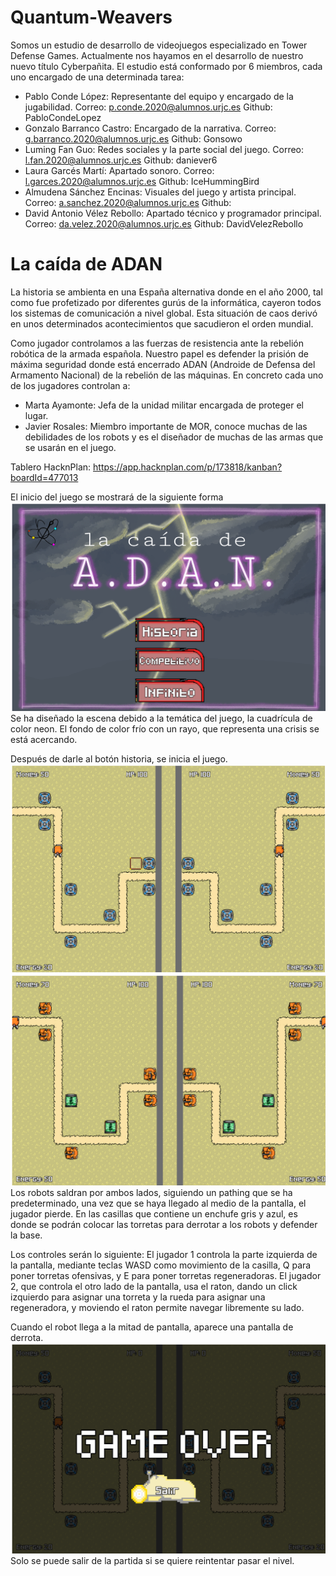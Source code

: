 # Quantum-Weavers
Somos un estudio de desarrollo de videojuegos especializado en Tower Defense Games. Actualmente nos hayamos en el desarrollo de nuestro nuevo título Cyberpañita.
El estudio está conformado por 6 miembros, cada uno encargado de una determinada tarea:

- Pablo Conde López: Representante del equipo y encargado de la jugabilidad. Correo: p.conde.2020@alumnos.urjc.es Github: PabloCondeLopez
- Gonzalo Barranco Castro: Encargado de la narrativa. Correo: g.barranco.2020@alumnos.urjc.es Github: Gonsowo
- Luming Fan Guo: Redes sociales y la parte social del juego. Correo: l.fan.2020@alumnos.urjc.es Github: daniever6
- Laura Garcés Martí: Apartado sonoro. Correo: l.garces.2020@alumnos.urjc.es Github: IceHummingBird
- Almudena Sánchez Encinas: Visuales del juego y artista principal. Correo: a.sanchez.2020@alumnos.urjc.es Github: 
- David Antonio Vélez Rebollo: Apartado técnico y programador principal. Correo: da.velez.2020@alumnos.urjc.es Github: DavidVelezRebollo

# La caída de ADAN
La historia se ambienta en una España alternativa donde en el año 2000, tal como fue profetizado por diferentes gurús de la informática, cayeron todos los sistemas de comunicación a nivel global. Esta situación de caos derivó en unos determinados acontecimientos que sacudieron el orden mundial.

Como jugador controlamos a las fuerzas de resistencia ante la rebelión robótica de la armada española. Nuestro papel es defender la prisión de máxima seguridad donde está encerrado ADAN (Androide de Defensa del Armamento Nacional) de la rebelión de las máquinas. En concreto cada uno de los jugadores controlan a: 
- Marta Ayamonte: Jefa de la unidad militar encargada de proteger el lugar. 
- Javier Rosales: Miembro importante de MOR, conoce muchas de las debilidades de los robots y es el diseñador de muchas de las armas que se usarán en el juego. 

Tablero HacknPlan: https://app.hacknplan.com/p/173818/kanban?boardId=477013

El inicio del juego se mostrará de la siguiente forma
![image](https://github.com/PabloCondeLopez/La-caida-de-ADAN/blob/main/IMG/Inicio.png)
Se ha diseñado la escena debido a la temática del juego, la cuadrícula de color neon. El fondo de color frío con un rayo, que representa una crisis se está acercando.

Después de darle al botón historia, se inicia el juego.
![image](https://github.com/PabloCondeLopez/La-caida-de-ADAN/blob/main/IMG/Juego.png)
![image](https://github.com/PabloCondeLopez/La-caida-de-ADAN/blob/main/IMG/Pantalla%20con%20torretas.png)
Los robots saldran por ambos lados, siguiendo un pathing que se ha predeterminado, una vez que se haya llegado al medio de la pantalla, el jugador pierde. En las casillas que contiene un enchufe gris y azul, es donde se podrán colocar las torretas para derrotar a los robots y defender la base.

Los controles serán lo siguiente: El jugador 1 controla la parte izquierda de la pantalla, mediante teclas WASD como movimiento de la casilla, Q para poner torretas ofensivas, y E para poner torretas regeneradoras. El jugador 2, que controla el otro lado de la pantalla, usa el raton, dando un click izquierdo para asignar una torreta y la rueda para asignar una regeneradora, y moviendo el raton permite navegar libremente su lado.

Cuando el robot llega a la mitad de pantalla, aparece una pantalla de derrota.
![image](https://github.com/PabloCondeLopez/La-caida-de-ADAN/blob/main/IMG/Derrota.png)
Solo se puede salir de la partida si se quiere reintentar pasar el nivel.

